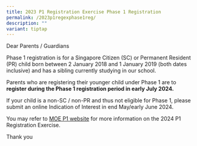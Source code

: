 ```yaml
---
title: 2023 P1 Registration Exercise Phase 1 Registration
permalink: /2023p1regexphase1reg/
description: ""
variant: tiptap
---
```

<p>Dear Parents / Guardians</p>
<p>Phase 1 registration is for a Singapore Citizen (SC) or Permanent Resident
(PR) child born between 2 January 2018 and 1 January 2019 (both dates inclusive)
and has a sibling currently studying in our school.</p>
<p>Parents who are registering their younger child under Phase 1 are to <strong>register during the Phase 1 registration period in early July 2024.</strong>
</p>
<p>If your child is a non-SC / non-PR and thus not eligible for Phase 1,
please submit an online Indication of Interest in end May/early June 2024.</p>
<p>You may refer to <a href="https://www.moe.gov.sg/primary/p1-registration" rel="noopener noreferrer nofollow" target="_blank">MOE P1 website</a> for
more information on the 2024 P1 Registration Exercise.</p>
<p>Thank you</p>